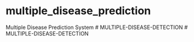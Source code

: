 # multiple_disease_prediction
Multiple Disease Prediction System
#   M U L T I P L E - D I S E A S E - D E T E C T I O N  
 #   M U L T I P L E - D I S E A S E - D E T E C T I O N  
 